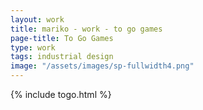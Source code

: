 ```yaml
---
layout: work
title: mariko - work - to go games
page-title: To Go Games
type: work
tags: industrial design
image: "/assets/images/sp-fullwidth4.png"
---
```

{% include togo.html %}
